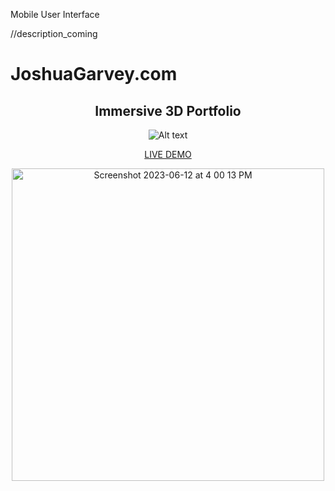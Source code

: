 Mobile User Interface

//description_coming

# JoshuaGarvey.com

<div align="center">

## Immersive 3D Portfolio

![Alt text](https://github.com/Jgar514/JoshandEllie/blob/main/ui.gif)

<!-- <img width="400" alt="Screenshot 2023-07-02 at 12 05 25 AM" src="https://github.com/Jgar514/subdomain_popup/blob/main/popup.gif"> -->

<!-- [Link text](https://website-name.com) -->

[LIVE DEMO](https://joshuagarvey.com/)

[<img width="500" alt="Screenshot 2023-06-12 at 4 00 13 PM" src="https://github.com/Jgar514/JoshandEllie/assets/119822971/b5c9977f-3035-4664-864e-2689e8b6899c">](http://JoshuaGarvey.com/)

</div>

